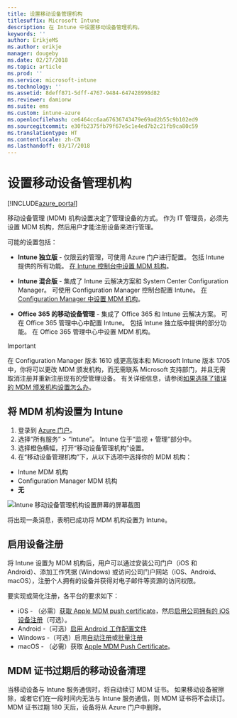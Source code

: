 ```yaml
---
title: 设置移动设备管理机构
titlesuffix: Microsoft Intune
description: 在 Intune 中设置移动设备管理机构。
keywords: ''
author: ErikjeMS
ms.author: erikje
manager: dougeby
ms.date: 02/27/2018
ms.topic: article
ms.prod: ''
ms.service: microsoft-intune
ms.technology: ''
ms.assetid: 8deff871-5dff-4767-9484-647428998d82
ms.reviewer: damionw
ms.suite: ems
ms.custom: intune-azure
ms.openlocfilehash: ce6464cc6aa67636743479e69ad2b55c9b102ed9
ms.sourcegitcommit: e30fb2375fb79f67e5c1e4ed7b2c21fb9ca80c59
ms.translationtype: HT
ms.contentlocale: zh-CN
ms.lasthandoff: 03/17/2018
---
```

# <a name="set-the-mobile-device-management-authority"></a>设置移动设备管理机构

[!INCLUDE[azure_portal](./includes/azure_portal.md)]

移动设备管理 (MDM) 机构设置决定了管理设备的方式。 作为 IT 管理员，必须先设置 MDM 机构，然后用户才能注册设备来进行管理。

可能的设置包括：

- **Intune 独立版** - 仅限云的管理，可使用 Azure 门户进行配置。 包括 Intune 提供的所有功能。 [在 Intune 控制台中设置 MDM 机构](#set-mdm-authority-to-intune)。

- **Intune 混合版** - 集成了 Intune 云解决方案和 System Center Configuration Manager。 可使用 Configuration Manager 控制台配置 Intune。 [在 Configuration Manager 中设置 MDM 机构](https://docs.microsoft.com/sccm/mdm/deploy-use/configure-intune-subscription)。

- **Office 365 的移动设备管理** - 集成了 Office 365 和 Intune 云解决方案。 可在 Office 365 管理中心中配置 Intune。 包括 Intune 独立版中提供的部分功能。 在 Office 365 管理中心中设置 MDM 机构。

>[!IMPORTANT]    
在 Configuration Manager 版本 1610 或更高版本和 Microsoft Intune 版本 1705 中，你将可以更改 MDM 颁发机构，而无需联系 Microsoft 支持部门，并且无需取消注册并重新注册现有的受管理设备。 有关详细信息，请参阅[如果选择了错误的 MDM 颁发机构设置怎么办](/intune-classic/deploy-use/prerequisites-for-enrollment#what-to-do-if-you-choose-the-wrong-mdm-authority-setting)。

## <a name="set-mdm-authority-to-intune"></a>将 MDM 机构设置为 Intune

1. 登录到 [Azure 门户](https://portal.azure.com)。
2. 选择“所有服务” > “Intune”。 Intune 位于“监视 + 管理”部分中。
2. 选择橙色横幅，打开“移动设备管理机构”设置。
3. 在“移动设备管理机构”下，从以下选项中选择你的 MDM 机构：
  - Intune MDM 机构
  - Configuration Manager MDM 机构
  - **无**

  ![Intune 移动设备管理机构设置屏幕的屏幕截图](media/set-mdm-auth.png)

  将出现一条消息，表明已成功将 MDM 机构设置为 Intune。

## <a name="enable-device-enrollment"></a>启用设备注册

将 Intune 设置为 MDM 机构后，用户可以通过安装公司门户（iOS 和 Android）、添加工作凭据 (Windows) 或访问公司门户网站（iOS、Android、macOS），注册个人拥有的设备并获得对电子邮件等资源的访问权限。

要实现或简化注册，各平台的要求如下：
- iOS - （必需）[获取 Apple MDM push certificate](apple-mdm-push-certificate-get.md)，然后[启用公司拥有的 iOS 设备注册](ios-enroll.md)（可选）。
- Android -（可选）[启用 Android 工作配置文件](android-enroll.md)
- Windows -（可选）启用[自动注册](windows-enroll.md)或[批量注册](windows-bulk-enroll.md)
- macOS - （必需）获取 [Apple MDM Push Certificate](apple-mdm-push-certificate-get.md)。


## <a name="mobile-device-cleanup-after-mdm-certificate-expiration"></a>MDM 证书过期后的移动设备清理

当移动设备与 Intune 服务通信时，将自动续订 MDM 证书。 如果移动设备被擦除，或者它们在一段时间内无法与 Intune 服务通信，则 MDM 证书将不会续订。 MDM 证书过期 180 天后，设备将从 Azure 门户中删除。
